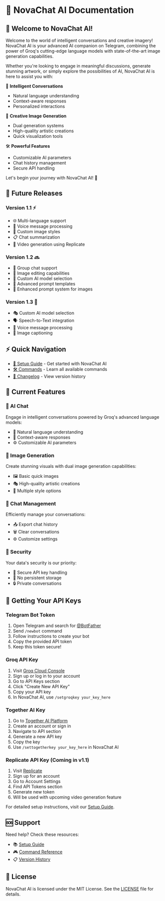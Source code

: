 # 🤖 NovaChat AI Documentation

## 👋 Welcome to NovaChat AI!

Welcome to the world of intelligent conversations and creative imagery! NovaChat AI is your advanced AI companion on Telegram, combining the power of Groq's cutting-edge language models with state-of-the-art image generation capabilities.

Whether you're looking to engage in meaningful discussions, generate stunning artwork, or simply explore the possibilities of AI, NovaChat AI is here to assist you with:

🧠 **Intelligent Conversations**
- Natural language understanding
- Context-aware responses
- Personalized interactions

🎨 **Creative Image Generation**
- Dual generation systems
- High-quality artistic creations
- Quick visualization tools

🛠️ **Powerful Features**
- Customizable AI parameters
- Chat history management
- Secure API handling

Let's begin your journey with NovaChat AI! 🚀

## 🚀 Future Releases

### Version 1.1 ⚡
- 🌐 Multi-language support
- 🎤 Voice message processing
- 🎨 Custom image styles
- 📋 Chat summarization
- 🎥 Video generation using Replicate

### Version 1.2 🔜
- 👥 Group chat support
- 🎨 Image editing capabilities
- 🤖 Custom AI model selection
- 📝 Advanced prompt templates
- 🎯 Enhanced prompt system for images

### Version 1.3 🚀
- 🎭 Custom AI model selection
- 🗣️ Speech-to-Text integration
- 🎤 Voice message processing
- 📝 Image captioning

## ⚡ Quick Navigation

- [🚀 Setup Guide](setup.md) - Get started with NovaChat AI
- [🛠️ Commands](commands.md) - Learn all available commands
- [📝 Changelog](changelog.md) - View version history

## 🌟 Current Features

### 💬 AI Chat
Engage in intelligent conversations powered by Groq's advanced language models:
- 🤝 Natural language understanding
- 🧩 Context-aware responses
- ⚙️ Customizable AI parameters

### 🎨 Image Generation
Create stunning visuals with dual image generation capabilities:
- 🖼️ Basic quick images
- 🎭 High-quality artistic creations
- 🎯 Multiple style options

### 📝 Chat Management
Efficiently manage your conversations:
- 📤 Export chat history
- 🗑️ Clear conversations
- ⚙️ Customize settings

### 🔐 Security
Your data's security is our priority:
- 🔑 Secure API key handling
- 💾 No persistent storage
- 🔒 Private conversations

## 🔑 Getting Your API Keys

### Telegram Bot Token
1. Open Telegram and search for [@BotFather](https://t.me/botfather)
2. Send `/newbot` command
3. Follow instructions to create your bot
4. Copy the provided API token
5. Keep this token secure!

### Groq API Key
1. Visit [Groq Cloud Console](https://console.groq.com)
2. Sign up or log in to your account
3. Go to API Keys section
4. Click "Create New API Key"
5. Copy your API key
6. In NovaChat AI, use `/setgroqkey your_key_here`

### Together AI Key
1. Go to [Together AI Platform](https://together.ai)
2. Create an account or sign in
3. Navigate to API section
4. Generate a new API key
5. Copy the key
6. Use `/settogetherkey your_key_here` in NovaChat AI

### Replicate API Key (Coming in v1.1)
1. Visit [Replicate](https://replicate.com)
2. Sign up for an account
3. Go to Account Settings
4. Find API Tokens section
5. Generate new token
6. Will be used with upcoming video generation feature

For detailed setup instructions, visit our [Setup Guide](setup.md).

## 🆘 Support

Need help? Check these resources:
- 📚 [Setup Guide](setup.md)
- 🎮 [Command Reference](commands.md)
- 📋 [Version History](changelog.md)

## 📄 License

NovaChat AI is licensed under the MIT License. See the [LICENSE](../LICENSE) file for details.
